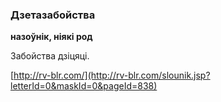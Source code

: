 ### Дзетазабойства
**назоўнік, ніякі род**

Забойства дзіцяці.

<a rel="author">[http://rv-blr.com/](http://rv-blr.com/slounik.jsp?letterId=0&maskId=0&pageId=838)</a>
